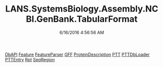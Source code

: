 ﻿---
title: LANS.SystemsBiology.Assembly.NCBI.GenBank.TabularFormat
date: 6/16/2016 4:56:56 AM
---

[DbAPI](T-LANS.SystemsBiology.Assembly.NCBI.GenBank.TabularFormat.DbAPI.html)
[Feature](T-LANS.SystemsBiology.Assembly.NCBI.GenBank.TabularFormat.Feature.html)
[FeatureParser](T-LANS.SystemsBiology.Assembly.NCBI.GenBank.TabularFormat.FeatureParser.html)
[GFF](T-LANS.SystemsBiology.Assembly.NCBI.GenBank.TabularFormat.GFF.html)
[ProteinDescription](T-LANS.SystemsBiology.Assembly.NCBI.GenBank.TabularFormat.ProteinDescription.html)
[PTT](T-LANS.SystemsBiology.Assembly.NCBI.GenBank.TabularFormat.PTT.html)
[PTTDbLoader](T-LANS.SystemsBiology.Assembly.NCBI.GenBank.TabularFormat.PTTDbLoader.html)
[PTTEntry](T-LANS.SystemsBiology.Assembly.NCBI.GenBank.TabularFormat.PTTEntry.html)
[Rpt](T-LANS.SystemsBiology.Assembly.NCBI.GenBank.TabularFormat.Rpt.html)
[SeqRegion](T-LANS.SystemsBiology.Assembly.NCBI.GenBank.TabularFormat.SeqRegion.html)
